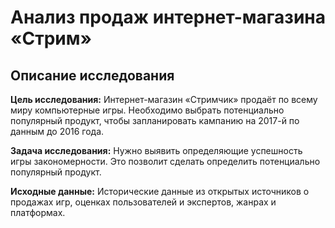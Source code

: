 # Анализ продаж интернет-магазина «Стрим»
## Описание исследования
**Цель исследования:** Интернет-магазин «Стримчик» продаёт по всему миру компьютерные игры. Необходимо выбрать потенциально популярный продукт, чтобы запланировать кампанию на 2017-й по данным до 2016 года.

**Задача исследования:** Нужно выявить определяющие успешность игры закономерности. Это позволит сделать определить потенциально популярный продукт.

**Исходные данные:** Исторические данные из открытых источников о продажах игр, оценках пользователей и экспертов, жанрах и платформах.  
